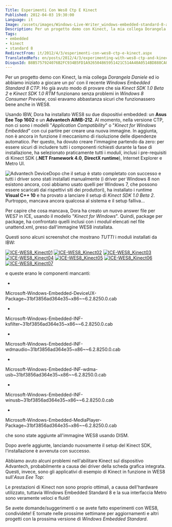 ```yaml
---
Title: Esperimenti Con Wes8 Ctp E Kinect
Published: 2012-04-03 19:30:00
Language: it
Image: /assets/images/Windows-Live-Writer_windows-embedded-standard-8-and-kinect_E6A4_AsusEeeTop_3.jpg
Description: Per un progetto demo con Kinect, la mia collega Dorangela Daniele ed io abbiamo iniziato a giocare un po' con il recente Windows Embedded Standard 8 CTP . Ho già avuto modo di provare che sia Kinect SDK 1.0 Beta 2 e Kinect SDK 1.0 RTM funzionano senza problemi in Windows 8 Consumer Preview , così eravamo abbastanza sicuri che funzionassero bene anche in WES8.
Tags:
- embedded
- kinect
- standard 8
RedirectFrom: it/2012/4/3/esperimenti-con-wes8-ctp-e-kinect.aspx
TranslatedRefs: en/posts/2012/4/3/experimenting-with-wes8-ctp-and-kinect.md
DisqusId: B8B5757924076B2FC934B5FD1A926504865951421C514A40A0514BD888CA0E6D
---
```

Per un progetto demo con Kinect, la mia collega *Dorangela Daniele* ed io abbiamo iniziato a giocare un po' con il recente *Windows Embedded Standard 8 CTP*. Ho già avuto modo di provare che sia *Kinect SDK 1.0 Beta 2* e *Kinect SDK 1.0 RTM* funzionano senza problemi in *Windows 8 Consumer Preview*, così eravamo abbastanza sicuri che funzionassero bene anche in WES8.

Usando IBW, Dora ha installato WES8 su due dispositivi embedded: un **Asus Eee Top 1602** e un **Advantech AIMB-212**. Al momento, nella versione CTP, non ci sono i modelli "*Application Compatibility*" o "*Kinect for Windows Embedded*" con cui partire per creare una nuova immagine. In aggiunta, non è ancora in funzione il meccanismo di risoluzione delle dipendenze automatico. Per questo, ha dovuto creare l'immagine  partendo da zero: per essere sicuri di includere tutti i componenti richiesti durante la fase di installazione, ha selezionato praticamente tutti i *moduli*, inclusi i pre-requisiti di Kinect SDK (**.NET Framework 4.0**, **DirectX runtime**), Internet Explorer e Metro UI.

![Advantech Device](/assets/images/Windows-Live-Writer_windows-embedded-standard-8-and-kinect_E6A4_AdvantechDevice_3.jpg)Dopo che il setup è stato completato con successo e tutti i driver sono stati installati manualmente (i driver per Windows 8 non esistono ancora, così abbiamo usato quelli per Windows 7, che possono essere scaricati dai rispettivi siti dei produttori), ha installato i runtime **Visual C++ 10** e ha provato a lanciare il setup di *Kinect SDK 1.0 Beta 2*. Purtroppo, mancava ancora qualcosa al sistema e il setup falliva…

Per capire che cosa mancava, Dora ha creato un nuovo answer file per WES7 in ICE,  usando il modello "*Kinect for Windows*". Quindi, package per package, ha confrontato quelli inclusi con i *moduli* elencati nel file unattend.xml, preso dall'immagine WES8 installata.

Questi sono alcuni screenshot che mostrano *TUTTI* i moduli installati da IBW:

<a href="/media/2927/Windows-Live-Writer_windows-embedded-standard-8-and-kinect_E6A4_ICE-WES8_Kinect01_4.jpg"> ![ICE-WES8_Kinect01](/assets/images/Windows-Live-Writer_windows-embedded-standard-8-and-kinect_E6A4_ICE-WES8_Kinect01_thumb_1.jpg)</a> <a href="/media/2937/Windows-Live-Writer_windows-embedded-standard-8-and-kinect_E6A4_ICE-WES8_Kinect02_4.jpg"> ![ICE-WES8_Kinect02](/assets/images/Windows-Live-Writer_windows-embedded-standard-8-and-kinect_E6A4_ICE-WES8_Kinect02_thumb_1.jpg)</a> <a href="/media/2947/Windows-Live-Writer_windows-embedded-standard-8-and-kinect_E6A4_ICE-WES8_Kinect03_2.jpg"> ![ICE-WES8_Kinect03](/assets/images/Windows-Live-Writer_windows-embedded-standard-8-and-kinect_E6A4_ICE-WES8_Kinect03_thumb.jpg)</a> <a href="/media/2957/Windows-Live-Writer_windows-embedded-standard-8-and-kinect_E6A4_ICE-WES8_Kinect04_2.jpg"> ![ICE-WES8_Kinect04](/assets/images/Windows-Live-Writer_windows-embedded-standard-8-and-kinect_E6A4_ICE-WES8_Kinect04_thumb.jpg)</a> <a href="/media/2967/Windows-Live-Writer_windows-embedded-standard-8-and-kinect_E6A4_ICE-WES8_Kinect05_2.jpg"> ![ICE-WES8_Kinect05](/assets/images/Windows-Live-Writer_windows-embedded-standard-8-and-kinect_E6A4_ICE-WES8_Kinect05_thumb.jpg)</a> <a href="/media/2977/Windows-Live-Writer_windows-embedded-standard-8-and-kinect_E6A4_ICE-WES8_Kinect06_2.jpg"> ![ICE-WES8_Kinect06](/assets/images/Windows-Live-Writer_windows-embedded-standard-8-and-kinect_E6A4_ICE-WES8_Kinect06_thumb.jpg)</a> <a href="/media/2987/Windows-Live-Writer_windows-embedded-standard-8-and-kinect_E6A4_ICE-WES8_Kinect07_2.jpg"> ![ICE-WES8_Kinect07](/assets/images/Windows-Live-Writer_windows-embedded-standard-8-and-kinect_E6A4_ICE-WES8_Kinect07_thumb.jpg)</a>

e queste erano le componenti mancanti:

*   <div style="text-align: justify;">
Microsoft-Windows-Embedded-DeviceUX-Package~31bf3856ad364e35~x86~~6.2.8250.0.cab</div>

*   <div style="text-align: justify;">
Microsoft-Windows-Embedded-INF-ksfilter~31bf3856ad364e35~x86~~6.2.8250.0.cab</div>

*   <div style="text-align: justify;">
Microsoft-Windows-Embedded-INF-wdmaudio~31bf3856ad364e35~x86~~6.2.8250.0.cab</div>

*   <div style="text-align: justify;">
Microsoft-Windows-Embedded-INF-wdma-usb~31bf3856ad364e35~x86~~6.2.8250.0.cab</div>

*   <div style="text-align: justify;">
Microsoft-Windows-Embedded-INF-winusb~31bf3856ad364e35~x86~~6.2.8250.0.cab</div>

*   <div style="text-align: justify;">
Microsoft-Windows-Embedded-MediaPlayer-Package~31bf3856ad364e35~x86~~6.2.8250.0.cab</div>

che sono state aggiunte all'immagine WES8 usando DISM.

Dopo averle aggiunte, lanciando nuovamente il setup del Kinect SDK, l'installazione è avvenuta con successo.

Abbiamo avuto alcuni problemi  nell'abilitare Kinect sul dispositivo Advantech, probabilmente  a causa dei driver della scheda grafica integrata. Questi, invece, sono gli applicativi di esempio di Kinect in funzione in WES8 sull'*Asus Eee Top*:

<div id="scid:5737277B-5D6D-4f48-ABFC-DD9C333F4C5D:55d93e99-11b6-4f8b-825c-e53e1ddd5a3f" class="wlWriterEditableSmartContent" style="display: block; float: none; margin: 0px auto; padding: 0px; width: 448px;">
<object width="420" height="315" data="http://www.youtube.com/v/9IVbpARt9fQ?version=3&hl=it_IT" type="application/x-shockwave-flash"><param name="allowFullScreen" value="true">
<param name="allowscriptaccess" value="always">
<param name="src" value="http://www.youtube.com/v/9IVbpARt9fQ?version=3&hl=it_IT">
<param name="allowfullscreen" value="true">
</object></div>

Le prestazioni di Kinect non sono proprio ottimali, a causa dell'hardware utilizzato, tuttavia Windows Embedded Standard 8 e la sua interfaccia Metro sono veramente veloci e fluidi!

Se avete domande/suggerimenti o se avete fatto esperimenti con WES8, condividete! E tornate nelle prossime settimane per aggiornamenti e altri progetti con la prossima versione di *Windows Embedded Standard*.